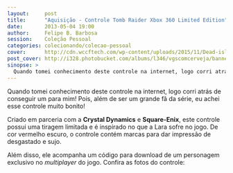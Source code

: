 ```yaml
---
layout:     post
title:      "Aquisição - Controle Tomb Raider Xbox 360 Limited Edition"
date:       2013-05-04 19:00
author:     Felipe B. Barbosa
session:    Coleção Pessoal
categories: colecionando/colecao-pessoal
cover:      http://cdn.wccftech.com/wp-content/uploads/2015/11/Dead-island-cover.png
post_cover: http://i328.photobucket.com/albums/l346/vgscomcerveja/banner3_1_zpsplzx2idj.jpg
sinopse: >
  Quando tomei conhecimento deste controle na internet, logo corri atrás de conseguir um para mim! Pois, além de ser um grande fã da série, eu achei esse controle muito bonito!
---
```

Quando tomei conhecimento deste controle na internet, logo corri atrás de conseguir um para mim! Pois, além de ser um grande fã da série, eu achei esse controle muito bonito!

Criado em parceria com a **Crystal Dynamics** e **Square-Enix**, este controle possui uma tiragem limitada e é inspirado no que a Lara sofre no jogo. De cor vermelho escuro, o controle contém marcas para dar impressão de desgastado e sujo.

Além disso, ele acompanha um código para download de um personagem exclusivo no *multiplayer* do jogo. Confira as fotos do controle:
